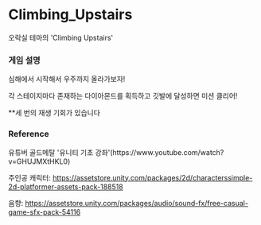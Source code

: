 # Climbing_Upstairs

오락실 테마의 'Climbing Upstairs'
<h3>게임 설명</h3>

심해에서 시작해서 우주까지 올라가보자!

각 스테이지마다 존재하는 다이아몬드를 획득하고 깃발에 달성하면 미션 클리어!

**세 번의 재생 기회가 있습니다

<h3>Reference</h3>
유튜버 골드메탈 '유니티 기초 강좌'(https://www.youtube.com/watch?v=GHUJMXtHKL0)


주인공 캐릭터: https://assetstore.unity.com/packages/2d/characterssimple-2d-platformer-assets-pack-188518

음향: https://assetstore.unity.com/packages/audio/sound-fx/free-casual-game-sfx-pack-54116
